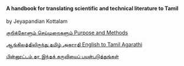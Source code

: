 #### A handbook for translating scientific and technical literature to Tamil

by Jeyapandian Kottalam

[குறிக்கோளும் செய்முறைகளும் Purpose and Methods](Purpose-and-Methods.md)

[ஆங்கிலத்திலிருந்து தமிழ் அகராதி English to Tamil Agarathi](English-Tamil.md)

[பின்னூட்டம் தர இந்தக் கருவியைப் பயன்படுத்துங்கள்](Seeking-Feedback.md)
